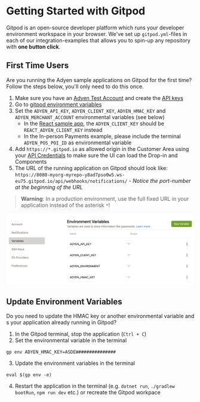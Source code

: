 # Getting Started with Gitpod

Gitpod is an open-source developer platform which runs your developer environment workspace in your browser.
We've set up `gitpod.yml`-files in each of our integration-examples that allows you to spin-up any repository with **one button click**.

## First Time Users

Are you running the Adyen sample applications on Gitpod for the first time? Follow the steps below, you'll only need to do this once.

1. Make sure you have an [Adyen Test Account](https://ca-test.adyen.com/ca/ca/overview/default.shtml) and create the [API keys](https://docs.adyen.com/user-management/how-to-get-the-api-key)
2. Go to [gitpod environment variables](https://gitpod.io/user/variables)
3. Set the `ADYEN_API_KEY`, `ADYEN_CLIENT_KEY`, `ADYEN_HMAC_KEY` and `ADYEN_MERCHANT_ACCOUNT` environmental variables (see below)
    - In the [React sample app](https://github.com/adyen-examples/adyen-react-online-payments), the `ADYEN_CLIENT_KEY` should be `REACT_ADYEN_CLIENT_KEY` instead
    - In the In-person Payments example, please include the terminal `ADYEN_POS_POI_ID` as environmental variable
4. Add `https://*.gitpod.io` as allowed origin in the Customer Area using your [API Credentials](https://ca-test.adyen.com/ca/ca/config/api_credentials_new.shtml) to make sure the UI can load the Drop-in and Components
5. The URL of the running application on Gitpod should look like: `https://8080-myorg-myrepo-y8ad7pso0w5.ws-eu75.gitpod.io/api/webhooks/notifications/` - *Notice the port-number at the beginning of the URL*

> **Warning**: In a production environment, use the full fixed URL in your application instead of the asterisk `*`!



![Card checkout demo](gitpod-env-variables.png)

## Update Environment Variables

Do you need to update the HMAC key or another environmental variable and s your application already running in Gitpod?

1. In the Gitpod terminal, stop the application (`Ctrl + C`)
2. Set the environmental variable in the terminal
```shell
gp env ADYEN_HMAC_KEY=ASDEW##############
```
3. Update the environment variables in the terminal
```shell
eval $(gp env -e)
```
4. Restart the application in the terminal (e.g. `dotnet run`, `./gradlew bootRun`, `npm run dev` etc.) or recreate the Gitpod workpace 




